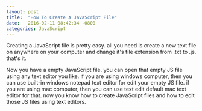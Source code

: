 ```yaml
---
layout: post
title:  "How To Create A JavaScript File"
date:   2016-02-11 08:42:34 -0800
categories: JavaScript
---
```


Creating a JavaScript file is pretty easy. all you need is create a new text file on anywhere on your computer and change it's file extension from .txt to .js. that's it.

Now you have a empty JavaScript file. you can open that empty JS file using any text editor you like. if you are using windows computer, then you can use built-in windows notepad text editor for edit your empty JS file. if you are using mac computer, then you can use text edit default mac text editor for that. now you know how to create JavaScript files and how to edit those JS files using text editors.